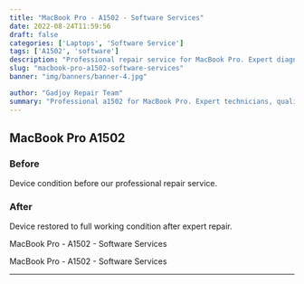 ```yaml
---
title: "MacBook Pro - A1502 - Software Services"
date: 2022-08-24T11:59:56
draft: false
categories: ['Laptops', 'Software Service']
tags: ['A1502', 'software']
description: "Professional repair service for MacBook Pro. Expert diagnosis and quality repairs in Bangalore."
slug: "macbook-pro-a1502-software-services"
banner: "img/banners/banner-4.jpg"

author: "Gadjoy Repair Team"
summary: "Professional a1502 for MacBook Pro. Expert technicians, quality parts, warranty included."
---
```


## MacBook Pro A1502

### Before

Device condition before our professional repair service.

### After

Device restored to full working condition after expert repair.

MacBook Pro - A1502 - Software Services

MacBook Pro - A1502 - Software Services

---